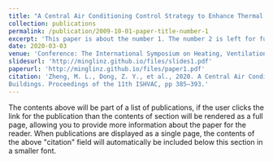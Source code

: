 ```yaml
---
title: "A Central Air Conditioning Control Strategy to Enhance Thermal Comfort in Library Buildings"
collection: publications
permalink: /publication/2009-10-01-paper-title-number-1
excerpt: 'This paper is about the number 1. The number 2 is left for future work.'
date: 2020-03-03
venue: 'Conference: The International Symposium on Heating, Ventilation and Air Conditioning'
slidesurl: 'http://minglinz.github.io/files/slides1.pdf'
paperurl: 'http://minglinz.github.io/files/paper1.pdf'
citation: 'Zheng, M. L., Dong, Z. Y., et al., 2020. A Central Air Conditioning Control Strategy to Enhance Thermal Comfort in Library
Buildings. Proceedings of the 11th ISHVAC, pp 385–393.'
---
```


The contents above will be part of a list of publications, if the user clicks the link for the publication than the contents of section will be rendered as a full page, allowing you to provide more information about the paper for the reader. When publications are displayed as a single page, the contents of the above "citation" field will automatically be included below this section in a smaller font.
